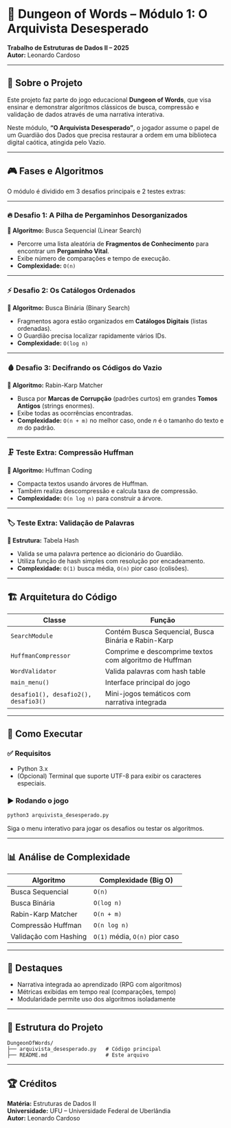 
# 🏰 Dungeon of Words – Módulo 1: O Arquivista Desesperado

**Trabalho de Estruturas de Dados II – 2025**  
**Autor:** Leonardo Cardoso  

---

## 📖 Sobre o Projeto

Este projeto faz parte do jogo educacional **Dungeon of Words**, que visa ensinar e demonstrar algoritmos clássicos de busca, compressão e validação de dados através de uma narrativa interativa.  

Neste módulo, **“O Arquivista Desesperado”**, o jogador assume o papel de um Guardião dos Dados que precisa restaurar a ordem em uma biblioteca digital caótica, atingida pelo Vazio.  

---

## 🎮 Fases e Algoritmos

O módulo é dividido em 3 desafios principais e 2 testes extras:

---

### 🔥 Desafio 1: A Pilha de Pergaminhos Desorganizados
**📝 Algoritmo:** Busca Sequencial (Linear Search)  
- Percorre uma lista aleatória de **Fragmentos de Conhecimento** para encontrar um **Pergaminho Vital**.  
- Exibe número de comparações e tempo de execução.  
- **Complexidade:** `O(n)`  

---

### ⚡ Desafio 2: Os Catálogos Ordenados
**📝 Algoritmo:** Busca Binária (Binary Search)  
- Fragmentos agora estão organizados em **Catálogos Digitais** (listas ordenadas).  
- O Guardião precisa localizar rapidamente vários IDs.  
- **Complexidade:** `O(log n)`  

---

### 🩸 Desafio 3: Decifrando os Códigos do Vazio
**📝 Algoritmo:** Rabin-Karp Matcher  
- Busca por **Marcas de Corrupção** (padrões curtos) em grandes **Tomos Antigos** (strings enormes).  
- Exibe todas as ocorrências encontradas.  
- **Complexidade:** `O(n + m)` no melhor caso, onde *n* é o tamanho do texto e *m* do padrão.  

---

### 🗜️ Teste Extra: Compressão Huffman
**📝 Algoritmo:** Huffman Coding  
- Compacta textos usando árvores de Huffman.  
- Também realiza descompressão e calcula taxa de compressão.  
- **Complexidade:** `O(n log n)` para construir a árvore.  

---

### 🏷️ Teste Extra: Validação de Palavras
**📝 Estrutura:** Tabela Hash  
- Valida se uma palavra pertence ao dicionário do Guardião.  
- Utiliza função de hash simples com resolução por encadeamento.  
- **Complexidade:** `O(1)` busca média, `O(n)` pior caso (colisões).  

---

## 🏗️ Arquitetura do Código

| Classe               | Função                                                    |
|----------------------|------------------------------------------------------------|
| `SearchModule`       | Contém Busca Sequencial, Busca Binária e Rabin-Karp        |
| `HuffmanCompressor`  | Comprime e descomprime textos com algoritmo de Huffman     |
| `WordValidator`      | Valida palavras com hash table                             |
| `main_menu()`        | Interface principal do jogo                                |
| `desafio1(), desafio2(), desafio3()` | Mini-jogos temáticos com narrativa integrada |

---

## 🚀 Como Executar

### ✅ Requisitos
- Python 3.x  
- (Opcional) Terminal que suporte UTF-8 para exibir os caracteres especiais.

### ▶️ Rodando o jogo
```bash
python3 arquivista_desesperado.py
```

Siga o menu interativo para jogar os desafios ou testar os algoritmos.

---

## 📊 Análise de Complexidade

| Algoritmo             | Complexidade (Big O) |
|-----------------------|-----------------------|
| Busca Sequencial      | `O(n)`               |
| Busca Binária         | `O(log n)`           |
| Rabin-Karp Matcher    | `O(n + m)`           |
| Compressão Huffman    | `O(n log n)`         |
| Validação com Hashing | `O(1)` média, `O(n)` pior caso |

---

## 🌟 Destaques
- Narrativa integrada ao aprendizado (RPG com algoritmos)
- Métricas exibidas em tempo real (comparações, tempo)
- Modularidade permite uso dos algoritmos isoladamente

---

## 📁 Estrutura do Projeto
```
DungeonOfWords/
├── arquivista_desesperado.py   # Código principal
├── README.md                   # Este arquivo
```

---

## 🏆 Créditos
**Matéria:** Estruturas de Dados II  
**Universidade:** UFU – Universidade Federal de Uberlândia  
**Autor:** Leonardo Cardoso  

